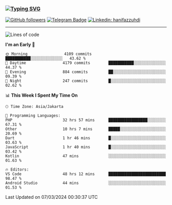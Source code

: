 ### [![Typing SVG](https://readme-typing-svg.herokuapp.com?font=lato&size=22&lines=Hi+There+👋)](https://git.io/typing-svg) 

[![GitHub followers](https://img.shields.io/github/followers/hanifazzuhdi?label=Follow&style=social)](https://github.com/hanifazzuhdi/?tab=follow) 
[![Telegram Badge](https://img.shields.io/badge/-hanif0198-blue?style=social&logo=telegram&link=https://www.t.me/hanif0198/)](https://www.t.me/hanif0198/) 
[![Linkedin: hanifazzuhdi](https://img.shields.io/badge/-hanifazzuhdi-blue?style=flat-square&logo=Linkedin&logoColor=white&link=https://www.linkedin.com/in/hanif-az-zuhdi-69688019b/)](https://www.linkedin.com/in/hanif-az-zuhdi-69688019b/) 

<hr/>

<!--START_SECTION:waka-->
![Lines of code](https://img.shields.io/badge/From%20Hello%20World%20I%27ve%20Written-47.5%20million%20lines%20of%20code-blue)

**I'm an Early 🐤** 

```text
🌞 Morning                4109 commits        ███████████░░░░░░░░░░░░░░   43.62 % 
🌆 Daytime                4179 commits        ███████████░░░░░░░░░░░░░░   44.37 % 
🌃 Evening                884 commits         ██░░░░░░░░░░░░░░░░░░░░░░░   09.39 % 
🌙 Night                  247 commits         █░░░░░░░░░░░░░░░░░░░░░░░░   02.62 % 
```


📊 **This Week I Spent My Time On** 

```text
🕑︎ Time Zone: Asia/Jakarta

💬 Programming Languages: 
PHP                      32 hrs 57 mins      █████████████████░░░░░░░░   67.31 % 
Other                    10 hrs 7 mins       █████░░░░░░░░░░░░░░░░░░░░   20.69 % 
Dart                     1 hr 46 mins        █░░░░░░░░░░░░░░░░░░░░░░░░   03.63 % 
JavaScript               1 hr 40 mins        █░░░░░░░░░░░░░░░░░░░░░░░░   03.42 % 
Kotlin                   47 mins             ░░░░░░░░░░░░░░░░░░░░░░░░░   01.63 % 

🔥 Editors: 
VS Code                  48 hrs 12 mins      █████████████████████████   98.47 % 
Android Studio           44 mins             ░░░░░░░░░░░░░░░░░░░░░░░░░   01.53 % 
```


 Last Updated on 07/03/2024 00:30:37 UTC
<!--END_SECTION:waka-->
